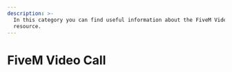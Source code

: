 ```yaml
---
description: >-
  In this category you can find useful information about the FiveM Video Call
  resource.
---
```


# FiveM Video Call

